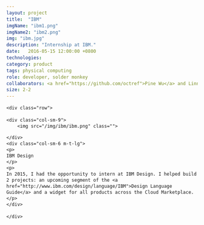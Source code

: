 ```yaml
---
layout: project
title:  "IBM"
imgName: "ibm1.png"
imgName2: "ibm2.png"
img: "ibm.jpg"
description: "Internship at IBM."
date:   2016-05-15 12:00:00 +0800
technologies: 
category: product
tags: physical computing
role: developer, solder monkey
collaborators: <a href="https://github.com/octref">Pine Wu</a> and Linna Li
size: 2-2
---
```

<div class="contain">

	<div class="row">

	<div class="col-sm-9">
		<img src="/img/ibm/ibm.png" class="">
<!-- 		<img src="/img/ibm/ibm2.png" class="m-t-md">
		<img src="/img/ibm/ibm-notes.jpg" class="m-t-md">
		<img src="/img/ibm/ibm-notes-2.jpg" class="m-t-md"> -->
	</div>
	<div class="col-sm-6 m-t-lg">
	<p>
	IBM Design
	</p>
	<p>
	In 2015, I had the opportunity to intern at IBM Design. I helped build 2 projects: an upcoming segment of the <a href="http://www.ibm.com/design/language/IBM">Design Language Guide</a> and a widget for all products across the Cloud Marketplace.
	</p>
	</div>

	</div>

</div>